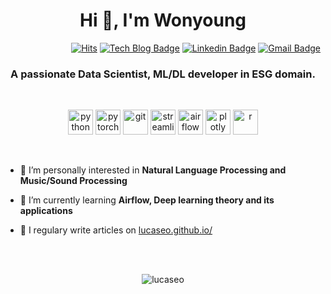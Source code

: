 <h1 align="center">Hi 👋, I'm Wonyoung</h1>

<div align=right>

[![Hits](https://hits.seeyoufarm.com/api/count/incr/badge.svg?url=https%3A%2F%2Fgithub.com%2Flucaseo)](https://hits.seeyoufarm.com)   [![Tech Blog Badge](http://img.shields.io/badge/-Tech%20blog-black?style=flat-square&logo=github&link=https://lucaseo.github.io/)](https://lucaseo.github.io/)   [![Linkedin Badge](https://img.shields.io/badge/-LinkedIn-blue?style=flat-square&logo=Linkedin&logoColor=white&link=https://www.linkedin.com/in/lucaseo)](https://www.linkedin.com/in/lucaseo)   [![Gmail Badge](https://img.shields.io/badge/Gmail-d14836?style=flat-square&logo=Gmail&logoColor=white&link=mailto:lucaseo0147@gmail.com)](mailto:lucaseo0147@gmail.com)

</div> 

<h3 align="center">A passionate Data Scientist, ML/DL developer in ESG domain.</h3>

<br>

<p align="center">
	<img src="https://cdn4.iconfinder.com/data/icons/logos-and-brands/512/267_Python_logo-512.png" alt="python" width="40" height="40"/> 
	<img src="https://www.vectorlogo.zone/logos/pytorch/pytorch-icon.svg" alt="pytorch" width="40" height="40"/>
	<img src="https://www.vectorlogo.zone/logos/git-scm/git-scm-icon.svg" alt="git" width="40" height="40"/> 
	<img src="https://avatars3.githubusercontent.com/u/45109972?s=400&v=4" alt="streamlit" width="40" height="40"/>
	<img src="https://airflow.apache.org/_images/pin_large.png" alt="airflow" width="40" height="40"/>
	<img src="https://encrypted-tbn0.gstatic.com/images?q=tbn:ANd9GcTj0bC0v0MybCJMVdraJr9FRT3aNdl_HxIPIw&usqp=CAU" alt="plotly" width="40" height="40"/>
	<img src="https://cdn.iconscout.com/icon/free/png-512/r-5-283170.png" alt="r" width="40" height="40"/> 
</p>

<br>

- 🔭 I’m personally interested in **Natural Language Processing and Music/Sound Processing**

- 🌱 I’m currently learning **Airflow, Deep learning theory and its applications**

- 📝 I regulary write articles on [lucaseo.github.io/](https://lucaseo.github.io/)


<br>
<br>


<p align="center"><img align="center" src="https://github-readme-stats.vercel.app/api?username=lucaseo&show_icons=true" alt="lucaseo" /></p>
